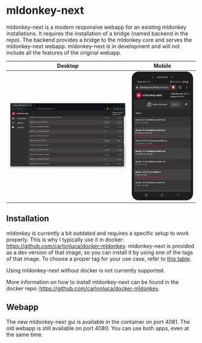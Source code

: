 # mldonkey-next

mldonkey-next is a modern responsive webapp for an existing mldonkey installations. It requires the installation of a bridge (named backend in the repo). The backend provides a bridge to the mldonkey core and serves the mldonkey-next webapp. mldonkey-next is in development and will not include all the features of the original webapp.

Desktop             |  Mobile
:-------------------------:|:-------------------------:
![desktop](docs/mldonkey-next_desktop.png)  |  ![mobile](docs/mldonkey-next_mobile.png)

## Installation

mldonkey is currently a bit outdated and requires a specific setup to work properly. This is why I typically use it in docker: https://github.com/carlonluca/docker-mldonkey. mldonkey-next is provided as a dev version of that image, so you can install it by using one of the tags of that image. To choose a proper tag for your use case, refer to [this table](https://bugfreeblog.duckdns.org/docker-images-for-the-mldonkey-service).

Using mldonkey-next without docker is not currently supported. 

More information on how to install mldonkey-next can be found in the docker repo: https://github.com/carlonluca/docker-mldonkey.

## Webapp

The new mldonkey-next gui is available in the container on port 4081. The old webapp is still available on port 4080. You can use both apps, even at the same time.